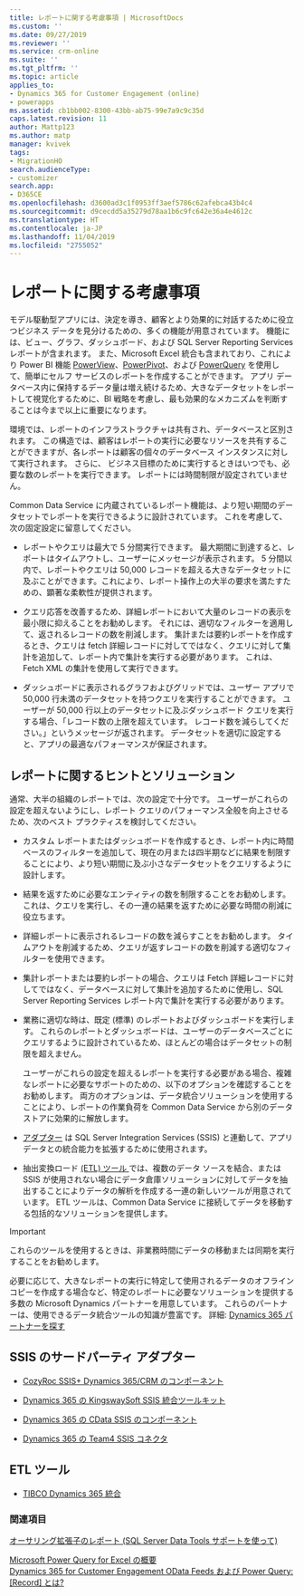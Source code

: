 ```yaml
---
title: レポートに関する考慮事項 | MicrosoftDocs
ms.custom: ''
ms.date: 09/27/2019
ms.reviewer: ''
ms.service: crm-online
ms.suite: ''
ms.tgt_pltfrm: ''
ms.topic: article
applies_to:
- Dynamics 365 for Customer Engagement (online)
- powerapps
ms.assetid: cb1bb002-8300-43bb-ab75-99e7a9c9c35d
caps.latest.revision: 11
author: Mattp123
ms.author: matp
manager: kvivek
tags:
- MigrationHO
search.audienceType:
- customizer
search.app:
- D365CE
ms.openlocfilehash: d3600ad3c1f0953ff3aef5786c62afebca43b4c4
ms.sourcegitcommit: d9cecdd5a35279d78aa1b6c9fc642e36a4e4612c
ms.translationtype: HT
ms.contentlocale: ja-JP
ms.lasthandoff: 11/04/2019
ms.locfileid: "2755052"
---
```

# <a name="reporting-considerations"></a>レポートに関する考慮事項

モデル駆動型アプリには、決定を導き、顧客とより効果的に対話するために役立つビジネス データを見分けるための、多くの機能が用意されています。  機能には、ビュー、グラフ、ダッシュボード、および SQL Server Reporting Services レポートが含まれます。 また、Microsoft Excel 統合も含まれており、これにより Power BI 機能 [PowerView](https://support.office.com/article/power-view-overview-and-learning-5380e429-3ee0-4be2-97b7-64d7930020b6)、[PowerPivot](https://support.office.com/article/power-pivot-overview-and-learning-f9001958-7901-4caa-ad80-028a6d2432ed)、および [PowerQuery](https://support.office.com/article/power-query-overview-and-learning-ed614c81-4b00-4291-bd3a-55d80767f81d) を使用して、簡単にセルフ サービスのレポートを作成することができます。 アプリ データベース内に保持するデータ量は増え続けるため、大きなデータセットをレポートして視覚化するために、BI 戦略を考慮し、最も効果的なメカニズムを判断することは今まで以上に重要になります。  
  
 環境では、レポートのインフラストラクチャは共有され、データベースと区別されます。 この構造では、顧客はレポートの実行に必要なリソースを共有することができますが、各レポートは顧客の個々のデータベース インスタンスに対して実行されます。  さらに、 ビジネス目標のために実行するときはいつでも、必要な数のレポートを実行できます。  レポートには時間制限が設定されていません。  
  
 Common Data Service に内蔵されているレポート機能は、より短い期間のデータセットでレポートを実行できるように設計されています。 これを考慮して、次の固定設定に留意してください。  
  
- レポートやクエリは最大で 5 分間実行できます。 最大期間に到達すると、レポートはタイムアウトし、ユーザーにメッセージが表示されます。 5 分間以内で、レポートやクエリは 50,000 レコードを超える大きなデータセットに及ぶことができます。これにより、レポート操作上の大半の要求を満たすための、顕著な柔軟性が提供されます。  
  
- クエリ応答を改善するため、詳細レポートにおいて大量のレコードの表示を最小限に抑えることをお勧めします。 それには、適切なフィルターを適用して、返されるレコードの数を削減します。 集計または要約レポートを作成するとき、クエリは fetch 詳細レコードに対してではなく、クエリに対して集計を追加して、レポート内で集計を実行する必要があります。  これは、Fetch XML の集計を使用して実行できます。 <!-- More information: [Use FetchXML aggregation](../developer/use-fetchxml-aggregation.md)  -->
  
- ダッシュボードに表示されるグラフおよびグリッドでは、ユーザー アプリで 50,000 行未満のデータセットを持つクエリを実行することができます。 ユーザーが 50,000 行以上のデータセットに及ぶダッシュボード クエリを実行する場合、「レコード数の上限を超えています。 レコード数を減らしてください。」というメッセージが返されます。  データセットを適切に設定すると、アプリの最適なパフォーマンスが保証されます。  
 
  
<a name="BKMK_ReportTips"></a>   
## <a name="tips-and-solutions-for-reporting"></a>レポートに関するヒントとソリューション  
 通常、大半の組織のレポートでは、次の設定で十分です。 ユーザーがこれらの設定を超えないようにし、レポート クエリのパフォーマンス全般を向上させるため、次のベスト プラクティスを検討してください。  
  
- カスタム レポートまたはダッシュボードを作成するとき、レポート内に時間ベースのフィルターを追加して、現在の月または四半期などに結果を制限することにより、より短い期間に及ぶ小さなデータセットをクエリするように設計します。  
  
- 結果を返すために必要なエンティティの数を制限することをお勧めします。 これは、クエリを実行し、その一連の結果を返すために必要な時間の削減に役立ちます。  
  
- 詳細レポートに表示されるレコードの数を減らすことをお勧めします。 タイムアウトを削減するため、クエリが返すレコードの数を削減する適切なフィルターを使用できます。  
  
- 集計レポートまたは要約レポートの場合、クエリは Fetch 詳細レコードに対してではなく、データベースに対して集計を追加するために使用し、SQL Server Reporting Services レポート内で集計を実行する必要があります。  
  
- 業務に適切な時は、既定 (標準) のレポートおよびダッシュボードを実行します。 これらのレポートとダッシュボードは、ユーザーのデータベースごとにクエリするように設計されているため、ほとんどの場合はデータセットの制限を超えません。  
  
  ユーザーがこれらの設定を超えるレポートを実行する必要がある場合、複雑なレポートに必要なサポートのための、以下のオプションを確認することをお勧めします。 両方のオプションは、データ統合ソリューションを使用することにより、レポートの作業負荷を Common Data Service から別のデータストアに効果的に解放します。  
  
- [アダプター](reporting-considerations.md#BKMK_ThirdPartyAdapt) は SQL Server Integration Services (SSIS) と連動して、アプリ データとの統合能力を拡張するために使用されます。  
  
- 抽出変換ロード [(ETL) ツール ](reporting-considerations.md#BKMK_ETL) では、複数のデータ ソースを結合、または SSIS が使用されない場合にデータ倉庫ソリューションに対してデータを抽出することによりデータの解析を作成する一連の新しいツールが用意されています。 ETL ツールは、Common Data Service に接続してデータを移動する包括的なソリューションを提供します。  
  
> [!IMPORTANT]
>  これらのツールを使用するときは、非業務時間にデータの移動または同期を実行することをお勧めします。  
  
 必要に応じて、大きなレポートの実行に特定して使用されるデータのオフライン コピーを作成する場合など、特定のレポートに必要なソリューションを提供する多数の Microsoft Dynamics パートナーを用意しています。  これらのパートナーは、使用できるデータ統合ツールの知識が豊富です。 詳細: [Dynamics 365 パートナーを探す](https://dynamics.microsoft.com/partners/find-a-partner/)  
  
<a name="BKMK_ThirdPartyAdapt"></a>   
## <a name="third-party-adapters-for-ssis"></a>SSIS のサードパーティ アダプター  
  
-   [CozyRoc SSIS+ Dynamics 365/CRM のコンポーネント](https://www.cozyroc.com/ssis/dynamics-crm)  
  
-   [Dynamics 365 の KingswaySoft SSIS 統合ツールキット](https://www.kingswaysoft.com/products/ssis-integration-toolkit-for-microsoft-dynamics-365)  
  
-   [Dynamics 365 の CData SSIS のコンポーネント](https://www.cdata.com/ssis/components/)  
  
-   [Dynamics 365 の Team4 SSIS コネクタ](https://www.team4.de/microsoft-dynamics-365-crm/)  
  
<!--    [PragmaticWorks TaskFactory SSIS Source/Destination for Dynamics CRM](https://pragmaticworks.com/Products/Task-Factory/Features/DynamicsCRMSource.aspx)  -->
  
<a name="BKMK_ETL"></a>   
## <a name="etl-tools"></a>ETL ツール  
  
-   [TIBCO Dynamics 365 統合](https://www.tibco.com/solutions/microsoft-dynamics-365-integration)  <br />
  
<!--   [Productivity tools from Informatica](https://community.informatica.com/community/search.jspa?peopleEnabled=true&userID=&containerType=14&container=2002&spotlight=true&resultTypes=solution&q=dynamics+CRM)  -->
  
### <a name="see-also"></a>関連項目  
 [オーサリング拡張子のレポート (SQL Server Data Tools サポートを使って)](https://www.microsoft.com/download/details.aspx?id=45013) <br />
  
 [Microsoft Power Query for Excel の概要](https://office.microsoft.com/en-ca/excel-help/introduction-to-microsoft-power-query-for-excel-HA104003940.aspx?CTT=5&origin=HA104003813)   <br />
 [Dynamics 365 for Customer Engagement OData Feeds および Power Query: [Record] とは?](https://community.dynamics.com/crm/b/survivingcrm/archive/2014/02/16/dynamics-crm-odata-feeds-and-power-query-what-s-the-record.aspx)   <br />
 

